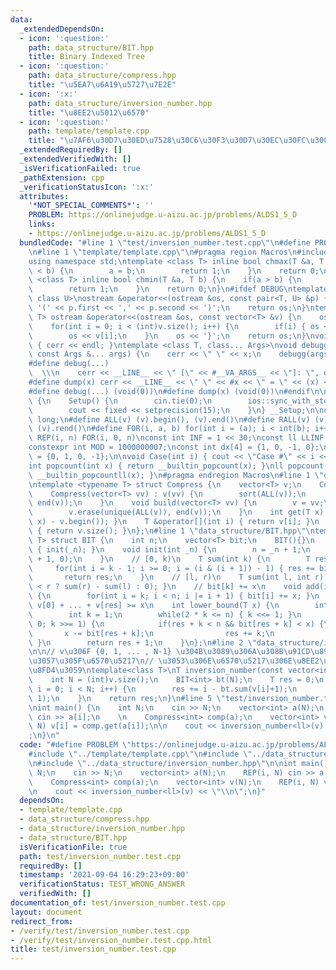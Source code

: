 ```yaml
---
data:
  _extendedDependsOn:
  - icon: ':question:'
    path: data_structure/BIT.hpp
    title: Binary Indexed Tree
  - icon: ':question:'
    path: data_structure/compress.hpp
    title: "\u5EA7\u6A19\u5727\u7E2E"
  - icon: ':x:'
    path: data_structure/inversion_number.hpp
    title: "\u8EE2\u5012\u6570"
  - icon: ':question:'
    path: template/template.cpp
    title: "\u7AF6\u30D7\u30ED\u7528\u30C6\u30F3\u30D7\u30EC\u30FC\u30C8"
  _extendedRequiredBy: []
  _extendedVerifiedWith: []
  _isVerificationFailed: true
  _pathExtension: cpp
  _verificationStatusIcon: ':x:'
  attributes:
    '*NOT_SPECIAL_COMMENTS*': ''
    PROBLEM: https://onlinejudge.u-aizu.ac.jp/problems/ALDS1_5_D
    links:
    - https://onlinejudge.u-aizu.ac.jp/problems/ALDS1_5_D
  bundledCode: "#line 1 \"test/inversion_number.test.cpp\"\n#define PROBLEM \"https://onlinejudge.u-aizu.ac.jp/problems/ALDS1_5_D\"\
    \n#line 1 \"template/template.cpp\"\n#pragma region Macros\n#include <bits/stdc++.h>\n\
    using namespace std;\ntemplate <class T> inline bool chmax(T &a, T b) {\n    if(a\
    \ < b) {\n        a = b;\n        return 1;\n    }\n    return 0;\n}\ntemplate\
    \ <class T> inline bool chmin(T &a, T b) {\n    if(a > b) {\n        a = b;\n\
    \        return 1;\n    }\n    return 0;\n}\n#ifdef DEBUG\ntemplate <class T,\
    \ class U>\nostream &operator<<(ostream &os, const pair<T, U> &p) {\n    os <<\
    \ '(' << p.first << ',' << p.second << ')';\n    return os;\n}\ntemplate <class\
    \ T> ostream &operator<<(ostream &os, const vector<T> &v) {\n    os << '{';\n\
    \    for(int i = 0; i < (int)v.size(); i++) {\n        if(i) { os << ','; }\n\
    \        os << v[i];\n    }\n    os << '}';\n    return os;\n}\nvoid debugg()\
    \ { cerr << endl; }\ntemplate <class T, class... Args>\nvoid debugg(const T &x,\
    \ const Args &... args) {\n    cerr << \" \" << x;\n    debugg(args...);\n}\n\
    #define debug(...)                                                           \
    \  \\\n    cerr << __LINE__ << \" [\" << #__VA_ARGS__ << \"]: \", debugg(__VA_ARGS__)\n\
    #define dump(x) cerr << __LINE__ << \" \" << #x << \" = \" << (x) << endl\n#else\n\
    #define debug(...) (void(0))\n#define dump(x) (void(0))\n#endif\n\nstruct Setup\
    \ {\n    Setup() {\n        cin.tie(0);\n        ios::sync_with_stdio(false);\n\
    \        cout << fixed << setprecision(15);\n    }\n} __Setup;\n\nusing ll = long\
    \ long;\n#define ALL(v) (v).begin(), (v).end()\n#define RALL(v) (v).rbegin(),\
    \ (v).rend()\n#define FOR(i, a, b) for(int i = (a); i < int(b); i++)\n#define\
    \ REP(i, n) FOR(i, 0, n)\nconst int INF = 1 << 30;\nconst ll LLINF = 1LL << 60;\n\
    constexpr int MOD = 1000000007;\nconst int dx[4] = {1, 0, -1, 0};\nconst int dy[4]\
    \ = {0, 1, 0, -1};\n\nvoid Case(int i) { cout << \"Case #\" << i << \": \"; }\n\
    int popcount(int x) { return __builtin_popcount(x); }\nll popcount(ll x) { return\
    \ __builtin_popcountll(x); }\n#pragma endregion Macros\n#line 1 \"data_structure/compress.hpp\"\
    \ntemplate <typename T> struct Compress {\n    vector<T> v;\n    Compress() {}\n\
    \    Compress(vector<T> vv) : v(vv) {\n        sort(ALL(v));\n        v.erase(unique(ALL(v)),\
    \ end(v));\n    }\n    void build(vector<T> vv) {\n        v = vv;\n        sort(ALL(v));\n\
    \        v.erase(unique(ALL(v)), end(v));\n    }\n    int get(T x) { return (int)(lower_bound(ALL(v),\
    \ x) - v.begin()); }\n    T &operator[](int i) { return v[i]; }\n    size_t size()\
    \ { return v.size(); }\n};\n#line 1 \"data_structure/BIT.hpp\"\ntemplate <typename\
    \ T> struct BIT {\n    int n;\n    vector<T> bit;\n    BIT(){}\n    BIT(int _n)\
    \ { init(_n); }\n    void init(int _n) {\n        n = _n + 1;\n        bit.resize(n\
    \ + 1, 0);\n    }\n    // [0, k)\n    T sum(int k) {\n        T res = 0;\n   \
    \     for(int i = k - 1; i >= 0; i = (i & (i + 1)) - 1) { res += bit[i]; }\n \
    \       return res;\n    }\n    // [l, r)\n    T sum(int l, int r) { return (l\
    \ < r ? sum(r) - sum(l) : 0); }\n    // bit[k] += x\n    void add(int k, T x)\
    \ {\n        for(int i = k; i < n; i |= i + 1) { bit[i] += x; }\n    }\n    //\
    \ v[0] + ... + v[res] >= x\n    int lower_bound(T x) {\n        int res = -1;\n\
    \        int k = 1;\n        while(2 * k <= n) { k <<= 1; }\n        for(; k >\
    \ 0; k >>= 1) {\n            if(res + k < n && bit[res + k] < x) {\n         \
    \       x -= bit[res + k];\n                res += k;\n            }\n       \
    \ }\n        return res + 1;\n    }\n};\n#line 2 \"data_structure/inversion_number.hpp\"\
    \n\n// v\u306F {0, 1, ... , N-1} \u304B\u3089\u306A\u308B\u91CD\u8907\u3092\u8A31\
    \u3057\u305F\u6570\u5217\n// \u3053\u306E\u6570\u5217\u306E\u8EE2\u5012\u6570\u3092\
    \u8FD4\u3059\ntemplate<class T>\nT inversion_number(const vector<int>& v) {\n\
    \    int N = (int)v.size();\n    BIT<int> bt(N);\n    T res = 0;\n    for(int\
    \ i = 0; i < N; i++) {\n        res += i - bt.sum(v[i]+1);\n        bt.add(v[i],\
    \ 1);\n    }\n    return res;\n}\n#line 5 \"test/inversion_number.test.cpp\"\n\
    \nint main() {\n    int N;\n    cin >> N;\n    vector<int> a(N);\n    REP(i, N)\
    \ cin >> a[i];\n    \n    Compress<int> comp(a);\n    vector<int> v(N);\n    REP(i,\
    \ N) v[i] = comp.get(a[i]);\n\n    cout << inversion_number<ll>(v) << \"\\n\"\
    ;\n}\n"
  code: "#define PROBLEM \"https://onlinejudge.u-aizu.ac.jp/problems/ALDS1_5_D\"\n\
    #include \"../template/template.cpp\"\n#include \"../data_structure/compress.hpp\"\
    \n#include \"../data_structure/inversion_number.hpp\"\n\nint main() {\n    int\
    \ N;\n    cin >> N;\n    vector<int> a(N);\n    REP(i, N) cin >> a[i];\n    \n\
    \    Compress<int> comp(a);\n    vector<int> v(N);\n    REP(i, N) v[i] = comp.get(a[i]);\n\
    \n    cout << inversion_number<ll>(v) << \"\\n\";\n}"
  dependsOn:
  - template/template.cpp
  - data_structure/compress.hpp
  - data_structure/inversion_number.hpp
  - data_structure/BIT.hpp
  isVerificationFile: true
  path: test/inversion_number.test.cpp
  requiredBy: []
  timestamp: '2021-09-04 16:29:23+09:00'
  verificationStatus: TEST_WRONG_ANSWER
  verifiedWith: []
documentation_of: test/inversion_number.test.cpp
layout: document
redirect_from:
- /verify/test/inversion_number.test.cpp
- /verify/test/inversion_number.test.cpp.html
title: test/inversion_number.test.cpp
---
```

